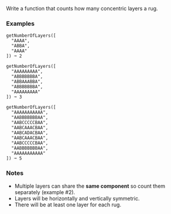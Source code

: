 Write a function that counts how many concentric layers a rug.

### Examples

    getNumberOfLayers([
      "AAAA",
      "ABBA",
      "AAAA"
    ]) ➞ 2
    
    getNumberOfLayers([
      "AAAAAAAAA",
      "ABBBBBBBA",
      "ABBAAABBA",
      "ABBBBBBBA",
      "AAAAAAAAA"
    ]) ➞ 3
    
    getNumberOfLayers([
      "AAAAAAAAAAA",
      "AABBBBBBBAA",
      "AABCCCCCBAA",
      "AABCAAACBAA",
      "AABCADACBAA",
      "AABCAAACBAA",
      "AABCCCCCBAA",
      "AABBBBBBBAA",
      "AAAAAAAAAAA"
    ]) ➞ 5

### Notes

*   Multiple layers can share the **same component** so count them separately (example #2).
*   Layers will be horizontally and vertically symmetric.
*   There will be at least one layer for each rug.